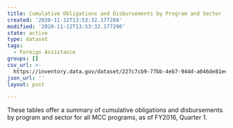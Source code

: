 ```yaml
---
title: Cumulative Obligations and Disbursements by Program and Sector
created: '2020-11-12T13:53:32.177284'
modified: '2020-11-12T13:53:32.177290'
state: active
type: dataset
tags:
  - Foreign Assistance
groups: []
csv_url: >-
  https://inventory.data.gov/dataset/227c7cb9-77bb-4eb7-944d-a046de81eee9/resource/77703cf8-d1c1-4012-9cd7-b5ef3b46ff71/download/cumulativedisbursementsandobligations.csv
json_url: ''
layout: post

---
```

These tables offer a summary of cumulative obligations and disbursements by program and sector for all MCC programs, as of FY2016, Quarter 1.
